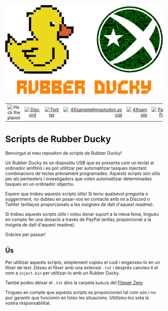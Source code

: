 <a id="top">
  <img src="../media/ducky_flipper.png" align="center" alt="Rubber Ducky" title="Rubber Ducky">
</a>
</br>
</br>


|               |               |               |               |               |               |
|:-------------:|:-------------:|:-------------:|-------------:|-------------:|-------------:|
| ![Hack the planet](https://img.shields.io/badge/Hack-The%20Planet-orange) | [![Discord](https://img.shields.io/discord/667340023829626920?logo=discord)](https://discord.gg/ahVq54p) | [![Twitter](https://img.shields.io/twitter/follow/4xsample?style=social&logo=twitter)](https://twitter.com/4xsample/follow?screen_name=shields_io) | [![4Xsample@mastodon.social](https://img.shields.io/badge/Mastodon-@4Xsample-blueviolet?style=for-the-badge&logo=mastodon)](https://mastodon.social/@4Xsample) | [![4Xsample](https://img.shields.io/badge/Twitch-4Xsample-6441A4?style=for-the-badge&logo=twitch)](https://twitch.tv/4Xsample) | [![PayPal](https://img.shields.io/badge/PayPal-00457C?style=for-the-badge&logo=paypal&logoColor=white)](https://www.paypal.com/donate/?hosted_button_id=EFVMSRHVBNJP4) |



# Scripts de Rubber Ducky

Benvingut al meu repositori de scripts de Rubber Ducky!

Un Rubber Ducky és un dispositiu USB que es presenta com un teclat al ordinador amfitrió i es pot utilitzar per automatitzar tasques injectant combinacions de tecles prèviament programades. Aquests scripts són útils per als pentesters i investigadors que volen automatitzar determinades tasques en un ordinador objectiu.

Espero que trobeu aquests scripts útils! Si teniu qualsevol pregunta o suggeriment, no dubteu en posar-vos en contacte amb mi a Discord o Twitter (enllaços proporcionats a les insignies de dalt d'aquest readme).

Si trobeu aquests scripts útils i voleu donar suport a la meva feina, tingueu en compte fer una donació a través de PayPal (enllaç proporcionat a la insignia de dalt d'aquest readme).

Gràcies per passar!

## Ús

Per utilitzar aquests scripts, simplement copieu el codi i enganxeu-lo en un fitxer de text. Deseu el fitxer amb una extensió `.txt` i després canvieu-li el nom a `inject.bin` per utilitzar-lo amb un Rubber Ducky.

També podeu deixar el `.txt` dins la carpeta `badusb` del [Flipper Zero](https://flipperzero.one)

Tingueu en compte que aquests scripts es proporcionen tal com són i no puc garantir que funcionin en totes les situacions. Utilitzeu-los sota la vostra responsabilitat.
